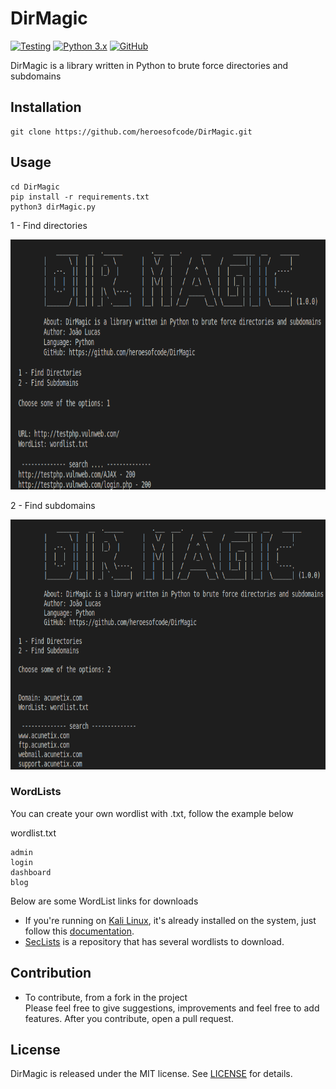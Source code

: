# DirMagic

[![Testing](https://github.com/heroesofcode/DirMagic/actions/workflows/Testing.yml/badge.svg)](https://github.com/heroesofcode/DirMagic/actions/workflows/Testing.yml)
[![Python 3.x](https://img.shields.io/badge/python-3.x-yellow.svg)](https://www.python.org/)
[![GitHub](https://img.shields.io/github/license/heroesofcode/DirMagic)](https://github.com/joaolfp/DirMagic/blob/master/LICENSE)

DirMagic is a library written in Python to brute force directories and subdomains

## Installation
```
git clone https://github.com/heroesofcode/DirMagic.git
```

## Usage

```
cd DirMagic
pip install -r requirements.txt
python3 dirMagic.py
```

1 - Find directories

<img src="https://github.com/heroesofcode/DirMagic/blob/master/assets/dir.png" width="700px" height="400px">

2 - Find subdomains

<img src="https://github.com/heroesofcode/DirMagic/blob/master/assets/subdomain.png" width="700px" height="400px">

### WordLists

You can create your own wordlist with .txt, follow the example below

wordlist.txt
```
admin
login
dashboard
blog
```

Below are some WordList links for downloads

- If you're running on [Kali Linux](https://www.kali.org/), it's already installed on the system, just follow this [documentation](https://www.kali.org/tools/wordlists/).
- [SecLists](https://github.com/danielmiessler/SecLists) is a repository that has several wordlists to download.

## Contribution

* To contribute, from a fork in the project <br>
Please feel free to give suggestions, improvements and feel free to add features. After you contribute, open a pull request.

## License
DirMagic is released under the MIT license. See [LICENSE](https://github.com/heroesofcode/DirMagic/blob/master/LICENSE) for details.
